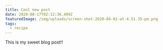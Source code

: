 ```yaml
---
title: Cool new post
date: 2020-08-17T02:12:36.499Z
featuredImage: /img/uploads/screen-shot-2020-04-01-at-4.51.35-pm.png
tags:
  - recipe
---
```

This is my sweet blog post!!